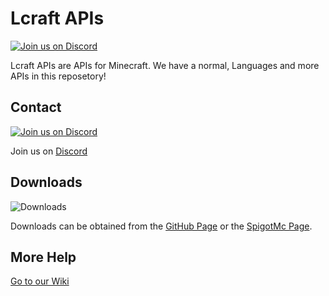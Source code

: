 # Lcraft APIs

[![Join us on Discord](https://img.shields.io/discord/856084949827321876.svg?label=&logo=discord&logoColor=ffffff&color=7389D8&labelColor=6A7EC2)](https://discord.gg/j2KwBaHZgD)

Lcraft APIs are APIs for Minecraft. We have a normal, Languages and more APIs in this reposetory!

</div>

## Contact
[![Join us on Discord](https://img.shields.io/discord/856084949827321876.svg?label=&logo=discord&logoColor=ffffff&color=7389D8&labelColor=6A7EC2)](https://discord.gg/j2KwBaHZgD)

Join us on [Discord](https://discord.gg/j2KwBaHZgD)

## Downloads
![Downloads](https://img.shields.io/github/downloads/Lcraft-Developers/Lcraft-APIs/total?event=push&label=Downloads&logo=github)

Downloads can be obtained from the [GitHub Page](https://github.com/Lcraft-Developers/Lcraft-APIs) or the [SpigotMc Page]().

## More Help
[Go to our Wiki](https://github.com/Lcraft-Developers/Lcraft-APIs)

